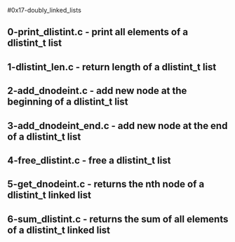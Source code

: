 #0x17-doubly_linked_lists
## 0-print_dlistint.c - print all elements of a dlistint_t list
## 1-dlistint_len.c - return length of a dlistint_t list
## 2-add_dnodeint.c - add new node at the beginning of a dlistint_t list
## 3-add_dnodeint_end.c - add new node at the end of a dlistint_t list
## 4-free_dlistint.c - free a dlistint_t list
## 5-get_dnodeint.c - returns the nth node of a dlistint_t linked list
## 6-sum_dlistint.c - returns the sum of all elements of a dlistint_t linked list
